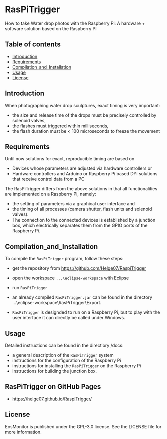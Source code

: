 # RasPiTrigger 
How to take Water drop photos with the Raspberry Pi: 
A hardware + software solution based on the Raspberry PI

## Table of contents
- [Introduction](#Introduction)
- [Requirements](#Requirements)
- [Compilation_and_Installation](#Compilation_and_Installation)
- [Usage](#usage)
- [License](#license)

## Introduction
When photographing water drop sculptures, exact timing is very important:

- the size and release time of the drops must be precisely controlled by solenoid valves,
- the flashes must triggered within milliseconds,
- the flash duration must be < 100 microseconds to freeze the movement

## Requirements
Until now solutions for exact, reproducible timing are based on
- Devices whose parameters are adjusted via hardware controllers or
- Hardware controllers and Arduino or Raspberry Pi based DYI solutions that receive control data from a PC

The RasPiTrigger differs from the above solutions in that all functionalities are implemented on a Raspberry Pi, namely:
- the setting of parameters via a graphical user interface and
- the timing of all processes (camera shutter, flash units and solenoid valves).
- The connection to the connected devices is established by a junction box, which electrically separates them from the GPIO ports of the Raspberry Pi.
 
## Compilation_and_Installation
To compile the `RasPiTrigger` program, follow these steps:
- get the repository from https://github.com/Helge07/RaspiTrigger
- open the workspace  `...\eclipse-workspace` with Eclipse 
- run `RasPiTrigger`
- an already compiled `RasPiTrigger.jar` can be found in the directory  ...\eclipse-workspace\RasPiTrigger\Export.

- `RasPiTrigger` is designded to run on a Raspberry Pi, but to play with the user interface it can directly be called under Windows.

## Usage   
Detailed instructions can be found in the directiory /docs:
- a general description of the `RasPiTrigger` system
- instructions for the configuration of the Raspberry Pi
- instructions for installing the `RasPiTrigger` on the Raspberry Pi
- instructions for building the junction box.

## RasPiTrigger on GitHub Pages
- https://helge07.github.io/RaspiTrigger/

## License
EosMonitor is published under the GPL-3.0 license. See the LICENSE file for more information. 




